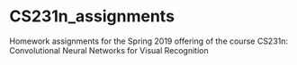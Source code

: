 # CS231n_assignments
Homework assignments for the Spring 2019 offering of the course CS231n: Convolutional Neural Networks for Visual Recognition
